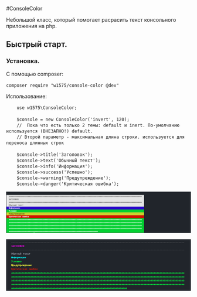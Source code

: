 #ConsoleColor

Небольшой класс, который помогает расрасить текст консольного приложения на php.

## Быстрый старт.
### Установка.
С помощью composer:

    composer require "w1575/console-color @dev"

Использование:

        use w1575\ConsoleColor;

        $console = new ConsoleColor('invert', 120);  
		//  Пока что есть только 2 темы: default и inert. По-умолчанию используется (ВНЕЗАПНО!) default.
		// Второй параметр - максимальная длина строки. используется для переноса длинных строк

        $console->title('Заголовок');
        $console->text('Обычный текст');
        $console->info('Информация');
        $console->success('Успешно');
        $console->warning('Предупреждение');
        $console->danger('Критическая ошибка');

![](images/theme-inverted.png)

![](images/theme-default.png)
